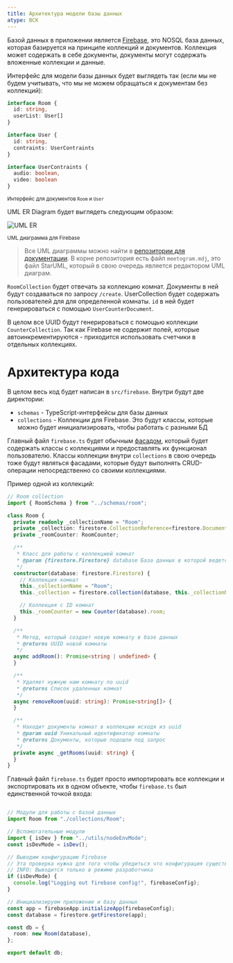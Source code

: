 ```yaml
---
title: Архитектура модели базы данных
atype: BCK
---
```


Базой данных в приложении является [Firebase](https://firebase.google.com), это NOSQL база данных, которая базируется на принципе коллекций и документов. Коллекция может содержать в себе документы, документы могут содержать вложенные коллекции и данные.

Интерфейс для модели базы данных будет выглядеть так (если мы не будем учитывать, что мы не можем обращаться к документам без коллекций):

```typescript
interface Room {
  id: string,
  userList: User[]
}

interface User {
  id: string,
  contraints: UserContraints
}

interface UserContraints {
  audio: boolean,
  video: boolean
}
```
<small>Интерфейс для документов `Room` и `User`</small>

UML ER Diagram будет выглядеть следующим образом:

![UML ER](/architecture/bck-database/er-diagram.png)

<small>UML диаграмма для Firebase</small>

> Все UML диаграммы можно найти в [репозитории для документации](https://github.com/crackidocky/meetogram-site). В корне репозитория есть файл `meetogram.mdj`, это файл StarUML, который в свою очередь является редактором UML диаграм.

`RoomCollection` будет отвечать за коллекцию комнат. Документы в ней будут создаваться по запросу `/create`.
UserCollection будет содержать пользователей для для определенной комнаты. `id` в ней будет генерироваться с помощью `UserCounterDocument`.

В целом все UUID будут генерироваться с помощью коллекции `CounterCollection`. Так как Firebase не содержит полей, которые автоинкрементируются - приходится использовать счетчики в отдельных коллекциях.

# Архитектура кода

В целом весь код будет написан в `src/firebase`. Внутри будут две директории:

* `schemas` - TypeScript-интерфейсы для базы данных
* `collections` - Коллекции для Firebase. Это будут классы, которые можно будет инициализировать, чтобы работать с разными БД

Главный файл `firebase.ts` будет обычным [фасадом](https://refactoring.guru/ru/design-patterns/facade), который будет содержать классы с коллекциями и предоставлять их функционал пользователю. Классы коллекции внутри `collections` в свою очередь тоже будут являться фасадами, которые будут выполнять CRUD-операции непосредственно со своими коллекциями.

Пример одной из коллекций:

```typescript
// Room collection
import { RoomSchema } from "../schemas/room";

class Room {
  private readonly _collectionName = "Room";
  private _collection: firestore.CollectionReference<firestore.DocumentData>;
  private _roomCounter: RoomCounter;

  /**
   * Класс для работы с коллекцией комнат
   * @param {firestore.Firestore} database База данных в которой ведется работа
   */
  constructor(database: firestore.Firestore) {
    // Коллекция комнат
    this._collectionName = "Room";
    this._collection = firestore.collection(database, this._collectionName);

    // Коллекция с ID комнат
    this._roomCounter = new Counter(database).room;
  }

  /**
   * Метод, который создает новую комнату в базе данных
   * @returns UUID новой комнаты
   */
  async addRoom(): Promise<string | undefined> {
  }

  /**
   * Удаляет нужную нам комнату по uuid
   * @returns Список удаленных комнат
   */
  async removeRoom(uuid: string): Promise<string[]> {
  }

  /**
   * Находит документы комнат в коллекции исходя из uuid
   * @param uuid Уникальный идентификатор комнаты
   * @returns Документы, которые подошли под запрос
   */
  private async _getRooms(uuid: string) {
  }
}
```

Главный файл `firebase.ts` будет просто импортировать все коллекции и экспортировать их в одном объекте, чтобы `firebase.ts` был единственной точкой входа:

```typescript

// Модули для работы с базой данных
import Room from "./collections/Room";

// Вспомогательные модули
import { isDev } from "../utils/nodeEnvMode";
const isDevMode = isDev();

// Выводим конфигурацию Firebase
// Эта проверка нужна для того чтобы убедиться что конфигурация существует и вы не забыли ее создать
// INFO: Выводится только в режиме разработчика
if (isDevMode) {
  console.log("Logging out firebase config!", firebaseConfig);
}

// Инициализируем приложение и базу данных
const app = firebaseApp.initializeApp(firebaseConfig);
const database = firestore.getFirestore(app);

const db = {
  room: new Room(database),
};

export default db;
```